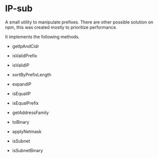 # IP-sub


A small utility to manipulate prefixes. There are other possible solution on npm, this was created mostly to prioritize performance.

It implements the following methods.

* getIpAndCidr

* isValidPrefix

* isValidIP

* sortByPrefixLength

* expandIP

* isEqualIP

* isEqualPrefix

* getAddressFamily

* toBinary

* applyNetmask

* isSubnet

* isSubnetBinary